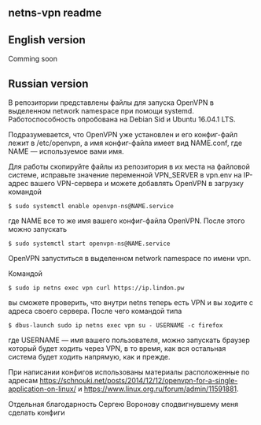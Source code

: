**netns-vpn readme**
----------------

English version
---------------

Comming soon

Russian version
---------------

В репозитории представлены файлы для запуска OpenVPN в выделенном network namespace при помощи systemd.
Работоспособность опробована на Debian Sid и Ubuntu 16.04.1 LTS.

Подразумевается, что OpenVPN уже установлен и его конфиг-файл лежит в /etc/openvpn, а имя конфиг-файла имеет вид NAME.conf, где NAME — используемое вами имя.

Для работы скопируйте файлы из репозитория в их места на файловой системе, исправьте значение переменной VPN_SERVER в vpn.env на IP-адрес вашего VPN-сервера и можете добавлять OpenVPN в загрузку командой

    $ sudo systemctl enable openvpn-ns@NAME.service

где NAME все то же имя вашего конфиг-файла OpenVPN. После этого можно запускать

    $ sudo systemctl start openvpn-ns@NAME.service

OpenVPN запуститься в выделенном network namespace по имени vpn.

Командой

    $ sudo ip netns exec vpn curl https://ip.lindon.pw

вы сможете проверить, что внутри netns теперь есть VPN и вы ходите с адреса своего сервера.
После чего командой типа

    $ dbus-launch sudo ip netns exec vpn su - USERNAME -c firefox

где USERNAME — имя вашего пользователя, можно запускать браузер который будет ходить через VPN, в то время, как вся остальная система будет ходить напрямую, как и прежде.

При написании конфигов использованы материалы расположенные по адресам https://schnouki.net/posts/2014/12/12/openvpn-for-a-single-application-on-linux/ и https://www.linux.org.ru/forum/admin/11591881.

Отдельная благодарность Сергею Воронову сподвигнувшему меня сделать конфиги
